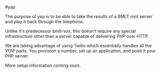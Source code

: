 #yap

The purpose of yap is to be able to take the results of a BMLT root server and play it back through the telephone.  

Unlike it's predecessor bmlt-vox, this doesn't require any special infrastructure other than a server capable of delivering PHP over HTTP.

We are taking advantage of using Twilio which essentially handles all the VOIP parts.  You provision a number, set up an application, and point it your PHP server.

More setup information coming soon.